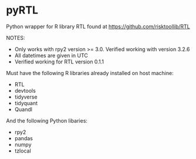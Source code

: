 # pyRTL

Python wrapper for R library RTL found at https://github.com/risktoollib/RTL

NOTES: 
* Only works with rpy2 version >= 3.0. Verified working with version 3.2.6
* All datetimes are given in UTC
* Verified working for RTL version 0.1.1

Must have the following R libraries already installed on host machine:

* RTL
* devtools
* tidyverse
* tidyquant
* Quandl

And the following Python libaries:

* rpy2
* pandas
* numpy
* tzlocal
